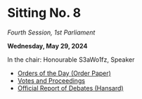 # Sitting No. 8

_Fourth Session, 1st Parliament_

**Wednesday, May 29, 2024**

In the chair: Honourable S3aWo1fz, Speaker

- [Orders of the Day (Order Paper)](https://github.com/British-Columbia/Legislative-Assembly/blob/main/1st%20Parliament/Sittings/No.%208/Orders%20of%20the%20Day.pdf)
- [Votes and Proceedings](https://github.com/British-Columbia/Legislative-Assembly/blob/main/1st%20Parliament/Sittings/No.%208/Votes%20and%20Proceedings.pdf)
- [Official Report of Debates (Hansard)](https://github.com/British-Columbia/Legislative-Assembly/blob/main/1st%20Parliament/Sittings/No.%208/Official%20Report%20of%20Debates.pdf)

